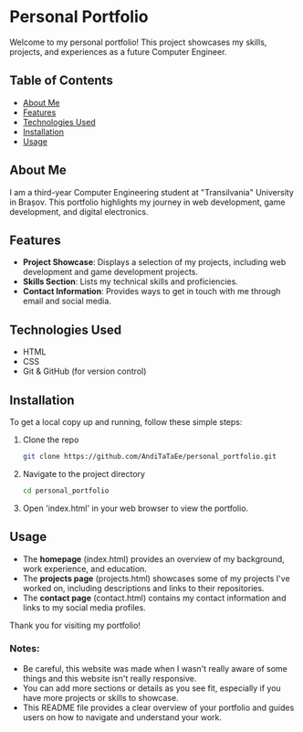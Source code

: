 # Personal Portfolio

Welcome to my personal portfolio! This project showcases my skills, projects, and experiences as a future Computer Engineer.

## Table of Contents

- [About Me](#about-me)
- [Features](#features)
- [Technologies Used](#technologies-used)
- [Installation](#installation)
- [Usage](#usage)

## About Me

I am a third-year Computer Engineering student at "Transilvania" University in Brașov. This portfolio highlights my journey in web development, game development, and digital electronics.

## Features

- **Project Showcase**: Displays a selection of my projects, including web development and game development projects.
- **Skills Section**: Lists my technical skills and proficiencies.
- **Contact Information**: Provides ways to get in touch with me through email and social media.

## Technologies Used

- HTML
- CSS
- Git & GitHub (for version control)

## Installation

To get a local copy up and running, follow these simple steps:

1. Clone the repo
   ```bash
   git clone https://github.com/AndiTaTaEe/personal_portfolio.git
2. Navigate to the project directory
   ```bash
   cd personal_portfolio
3. Open 'index.html' in your web browser to view the portfolio.

## Usage
- The **homepage** (index.html) provides an overview of my background, work experience, and education.
- The **projects page** (projects.html) showcases some of my projects I've worked on, including descriptions and links to their repositories.
- The **contact page** (contact.html) contains my contact information and links to my social media profiles.

Thank you for visiting my portfolio!

### Notes:
- Be careful, this website was made when I wasn't really aware of some things and this website isn't really responsive.
- You can add more sections or details as you see fit, especially if you have more projects or skills to showcase.
- This README file provides a clear overview of your portfolio and guides users on how to navigate and understand your work.
